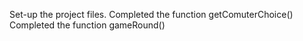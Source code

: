Set-up the project files.
Completed the function getComuterChoice()
Completed the function gameRound() 
